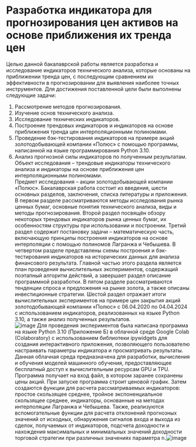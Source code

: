# Разработка индикатора для прогнозирования цен активов на основе приближения их тренда цен
Целью данной бакалаврской работы является разработка и исследование индикаторов технического анализа, которые основаны на приближении тренда цен, с последующим сравнением их эффективности в прогнозировании для выявления наиболее точных инструментов.
Для достижения поставленной цели были выполнены следующие задачи:
1)	Рассмотрение методов прогнозирования.  
2)	Изучение основ технического анализа.
3)	Исследование технических индикаторов.
4)	Построение трендовых индикаторов и индикаторов на основе приближения тренда цен интерполяционными полиномами. 
5)	Проведение бэк-тестирования индикаторов на примере акций золотодобывающей компании «Полюс» с помощью программы, написанной на языке программирования Python 3.10.
6)	Анализ прогнозной силы индикаторов по полученным результатам.
Объект исследования – трендовые индикаторы технического анализа и индикаторы на основе приближения цен интерполяционными полиномами. 	
Предмет исследования – акции золотодобывающей компании «Полюс».
Бакалаврская работа состоит из введения, шести основных разделов, заключения, списка литературы и приложения. 
В первом разделе рассматриваются методы исследования рынка ценных бумаг, основные понятия технического анализа, виды и методы прогнозирования. 
Второй раздел посвящён обзору некоторых трендовых индикаторов рынка ценных бумаг, их особенностям структуры при использовании и построении. 
Третий раздел содержит постановку задачи – математическую часть, включающую принципы построения индикаторов на основе интерполяции с помощью полиномов Лагранжа и Чебышева. 
В четвертом разделе представлены схемы построения и бэк-тестирования индикаторов на исторических данных для анализа финансового результата. Главной частью этого раздела является план проведения вычислительных экспериментов, содержащий поэтапный алгоритм действий, а завершает раздел описание программной разработки. 
В пятом разделе рассматриваются тенденции спроса и предложения на рынке золота, а также описаны инвестиционные стратегии. 
Шестой раздел отражает итоги вычислительных экспериментов на примере цен закрытия акций золотодобывающей компании «Полюс» с 06.04.2020 по 04.04.2024 с использованием индикаторов, реализованных на языке Python 3.10, а также анализ полученных результатов.  
![image](https://github.com/user-attachments/assets/bfc4b931-899c-4795-852f-2eae32017915)
Для проведения экспериментов была написана программа на языке Python 3.10 (Приложение Б) в облачной среде Google Colab (Colaboratory) с использованием библиотеки ipywidgets для создания интерактивного приложения, позволяющего пользователю настраивать параметры индикатора и просматривать результаты. Данная облачная среда предназначена для разработки, вычисления и обучения моделей машинного обучения, предоставляющее бесплатный доступ к вычислительным ресурсам GPU и TPU. Программа получает на вход файл, в котором заранее сохранены цены акций. При запуске программа строит ценовой график. Затем создаются функции для расчета рассматриваемых индикаторов: простое скользящее среднее, тройное экспоненциальное скользящее среднее, индикаторы, основанные на методах интерполяции Лагранжа и Чебышева. Также, реализуются вспомогательные функции для расчета отклонений прогнозных значений от исходных, обнаружения сигналов входа и выхода из сделок, получаемых от индикаторов, подсчета доходности и нахождения максимальных и минимальных значений доходности торговой стратегии при различных значениях параметра n.![image](https://github.com/user-attachments/assets/c9b7dee7-77e1-482d-83e7-3223af6b6405)
